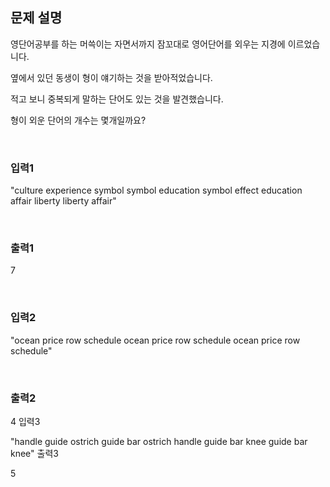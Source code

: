 ## 문제 설명

영단어공부를 하는 머쓱이는 자면서까지 잠꼬대로 영어단어를 외우는 지경에 이르었습니다.

옆에서 있던 동생이 형이 얘기하는 것을 받아적었습니다.

적고 보니 중복되게 말하는 단어도 있는 것을 발견했습니다.

형이 외운 단어의 개수는 몇개일까요?

<br>

### 입력1

"culture experience symbol symbol education symbol effect education affair liberty liberty affair"


<br>

### 출력1

7

<br>


### 입력2

"ocean price row schedule ocean price row schedule ocean price row schedule"

<br>

### 출력2

4
입력3

"handle guide ostrich guide bar ostrich handle guide bar knee guide bar knee"
출력3

5
